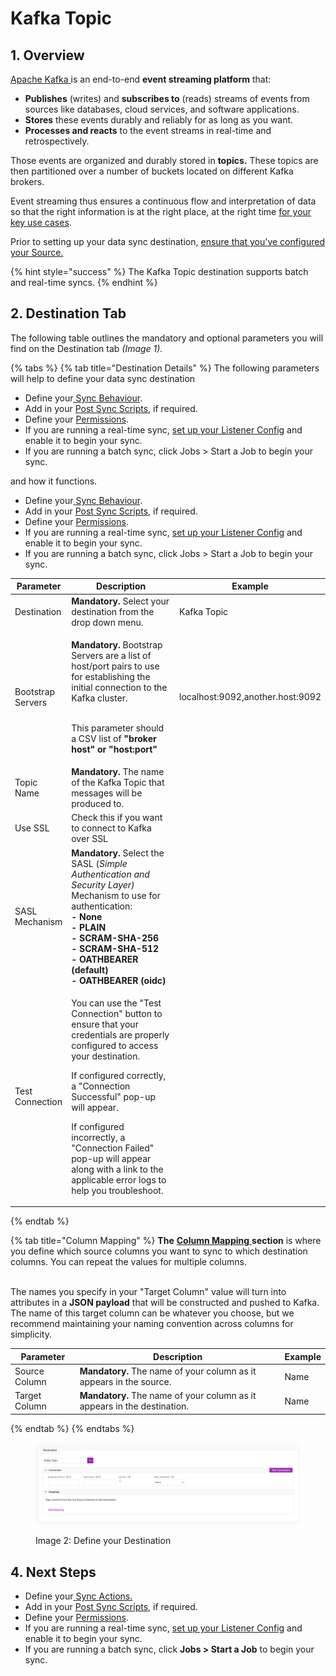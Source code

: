 # Kafka Topic

## 1. Overview

[Apache Kafka ](https://kafka.apache.org/intro)is an end-to-end **event streaming platform** that:

* **Publishes** (writes) and **subscribes to** (reads) streams of events from sources like databases, cloud services, and software applications.
* **Stores** these events durably and reliably for as long as you want.
* **Processes and reacts** to the event streams in real-time and retrospectively.

Those events are organized and durably stored in **topics.** These topics are then partitioned over a number of buckets located on different Kafka brokers.&#x20;

Event streaming thus ensures a continuous flow and interpretation of data so that the right information is at the right place, at the right time [for your key use cases](https://kafka.apache.org/powered-by).

Prior to setting up your data sync destination, [ensure that you've configured your Source.](../supported-data-sync-sources/)

{% hint style="success" %}
The Kafka Topic destination supports batch and real-time syncs.
{% endhint %}

## 2. Destination Tab

The following table outlines the mandatory and optional parameters you will find on the Destination tab _(Image 1)._

{% tabs %}
{% tab title="Destination Details" %}
The following parameters will help to define your data sync destination

* Define your[ Sync Behaviour](../building-data-syncs/sync-actions.md).
* Add in your [Post Sync Scripts](../building-data-syncs/advanced-settings/post-sync-scripts.md), if required.
* Define your [Permissions](../building-data-syncs/#2.-create-a-data-sync-configuration).
* If you are running a real-time sync, [set up your Listener Config](../supported-real-time-sync-stream-sources/) and enable it to begin your sync.
* If you are running a batch sync, click Jobs > Start a Job to begin your sync.

&#x20;and how it functions.

* Define your[ Sync Behaviour](../building-data-syncs/sync-actions.md).
* Add in your [Post Sync Scripts](../building-data-syncs/advanced-settings/post-sync-scripts.md), if required.
* Define your [Permissions](../building-data-syncs/#2.-create-a-data-sync-configuration).
* If you are running a real-time sync, [set up your Listener Config](../supported-real-time-sync-stream-sources/) and enable it to begin your sync.
* If you are running a batch sync, click Jobs > Start a Job to begin your sync.

<table><thead><tr><th>Parameter</th><th width="289.66666666666663">Description</th><th>Example</th></tr></thead><tbody><tr><td>Destination</td><td><strong>Mandatory.</strong> Select your destination from the drop down menu.</td><td>Kafka Topic</td></tr><tr><td>Bootstrap Servers</td><td><p><strong>Mandatory.</strong> Bootstrap Servers are a list of host/port pairs to use for establishing the initial connection to the Kafka cluster.</p><p><br>This parameter should a CSV list of <strong>"broker host" or "host:port"</strong></p></td><td>localhost:9092,another.host:9092</td></tr><tr><td>Topic Name</td><td><strong>Mandatory.</strong> The name of the Kafka Topic that messages will be produced to.</td><td></td></tr><tr><td>Use SSL</td><td>Check this if you want to connect to Kafka over SSL</td><td></td></tr><tr><td>SASL Mechanism</td><td><strong>Mandatory.</strong> Select the SASL (<em>Simple Authentication and Security Layer)</em> Mechanism to use for authentication:<br><strong>- None</strong><br><strong>- PLAIN</strong><br><strong>- SCRAM-SHA-256</strong><br><strong>- SCRAM-SHA-512</strong><br><strong>- OATHBEARER (default)</strong><br><strong>- OATHBEARER (oidc)</strong></td><td></td></tr><tr><td>Test Connection</td><td><p>You can use the "Test Connection" button to ensure that your credentials are properly configured to access your destination. </p><p></p><p>If configured correctly, a "Connection Successful" pop-up will appear.</p><p></p><p>If configured incorrectly, a "Connection Failed" pop-up will appear along with a link to the applicable error logs to help you troubleshoot.</p></td><td></td></tr></tbody></table>
{% endtab %}

{% tab title="Column Mapping" %}
**The** [**Column Mapping** ](../building-data-syncs/columns-and-mappings/#3.-column-mappings)**section** is where you define which source columns you want to sync to which destination columns. You can repeat the values for multiple columns.

\
The names you specify in your "Target Column" value will turn into attributes in a **JSON payload** that will be constructed and pushed to Kafka. The name of this target column can be whatever you choose, but we recommend maintaining your naming convention across columns for simplicity.

| Parameter     | Description                                                              | Example |
| ------------- | ------------------------------------------------------------------------ | ------- |
| Source Column | **Mandatory.** The name of your column as it appears in the source.      | Name    |
| Target Column | **Mandatory.** The name of your column as it appears in the destination. | Name    |
{% endtab %}
{% endtabs %}

<div data-full-width="true">

<figure><img src="../../.gitbook/assets/image (438).png" alt=""><figcaption><p>Image 2: Define your Destination</p></figcaption></figure>

</div>

## 4. Next Steps

* Define your[ ](../building-data-syncs/sync-actions.md)[Sync Actions.](../building-data-syncs/sync-actions.md)
* Add in your [Post Sync Scripts](../building-data-syncs/advanced-settings/post-sync-scripts.md), if required.
* Define your [Permissions](../building-data-syncs/#2.-create-a-data-sync-configuration).
* If you are running a real-time sync, [set up your Listener Config](../supported-real-time-sync-stream-sources/) and enable it to begin your sync.
* If you are running a batch sync, click **Jobs > Start a Job** to begin your sync.
